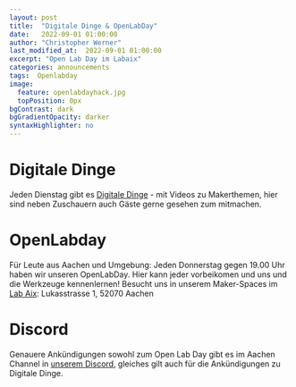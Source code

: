 ```yaml
---
layout: post
title:  "Digitale Dinge & OpenLabDay"
date:   2022-09-01 01:00:00
author: "Christopher Werner"
last_modified_at:  2022-09-01 01:00:00
excerpt: "Open Lab Day im Labaix"
categories: announcements
tags:  Openlabday
image:
  feature: openlabdayhack.jpg
  topPosition: 0px
bgContrast: dark
bgGradientOpacity: darker
syntaxHighlighter: no
---
```



# Digitale Dinge
Jeden Dienstag gibt es [Digitale Dinge](https://www.digitale-dinge.de) - mit Videos zu Makerthemen, hier sind neben Zuschauern auch Gäste gerne gesehen zum mitmachen.

# OpenLabday

Für Leute aus Aachen und Umgebung: Jeden Donnerstag gegen 19.00 Uhr haben wir unseren OpenLabDay. Hier kann jeder vorbeikomen und uns und die Werkzeuge kennenlernen! Besucht uns in unserem Maker-Spaces im [Lab Aix](https://www.labaix.de/):
Lukasstrasse 1, 52070 Aachen
<div class="img img--fullContainer img--14xLeading" style="background-image: url({{ site.baseurl_posts_img }}openlabday.jpg);"></div>


# Discord

Genauere Ankündigungen sowohl zum Open Lab Day gibt es im Aachen Channel in [unserem Discord](https://discord.gg/FRPbrSP), gleiches gilt auch für die Ankündigungen zu Digitale Dinge.
